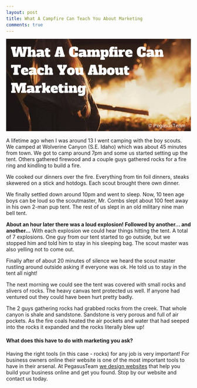 ```yaml
---
layout: post
title: What A Campfire Can Teach You About Marketing
comments: true
---
```


![placeholder](/assets/media/fire_pexels.jpg "Campfire Marketing")

A lifetime ago when I was around 13 I went camping with the boy scouts. We camped at Wolverine Canyon (S.E. Idaho) which was about 45 minutes from town.
We got to camp around 7pm and some us started setting up the tent. Others gathered firewood and a couple guys gathered rocks for a fire ring and kindling to build a fire.
<!--more-->

We cooked our dinners over the fire. Everything from tin foil dinners, steaks skewered on a stick and hotdogs. Each scout brought there own dinner.

We finally settled down around 10pm and went to sleep. Now, 10 teen age boys can be loud so the scoutmaster, Mr. Combs slept about 100 feet away in his own 2-man pup tent. The rest of us slept in an old military nine man bell tent.

<strong>About an hour later there was a loud explosion! Followed by another... and another...</strong>  With each explosion we could hear things hitting the tent. A total of 7 explosions. One guy from our tent started to go outside, but we stopped him and told him to stay in his sleeping bag. The scout master was also yelling not to come out.

Finally after of about 20 minutes of silence we heard the scout master rustling around outside asking if everyone was ok. He told us to stay in the tent all night!

The next morning we could see the tent was covered with small rocks and slivers of rocks. The heavy canvas tent protected us well. If anyone had ventured out they could have been hurt pretty badly.

The 2 guys gathering rocks had grabbed rocks from the creek. That whole canyon is shale and sandstone. Sandstone is very porous and full of air pockets. As the fire coals heated the air pockets and water that had seeped into the rocks it expanded and the rocks literally blew up!

<h4>What does this have to do with marketing you ask?</h4>

Having the right tools (in this case - rocks) for any job is very important! For business owners online their website is one of the most important tools to have in their arsenal. At PegasusTeam [we design websites](http://www.pegasusteam.com) that help you build your business online and get you found. Stop by our website and contact us today.
